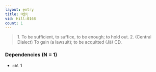 ```yaml
---
layout: entry
title: འཁྱེད་
vid: Hill:0168
count: 1
---
```

> 1\. To be sufficient, to suffice, to be enough; to hold out\. 2\. (Central Dialect) To gain (a lawsuit); to be acquitted (Jä) CD\.


### Dependencies (N = 1)
* `obl` 1
